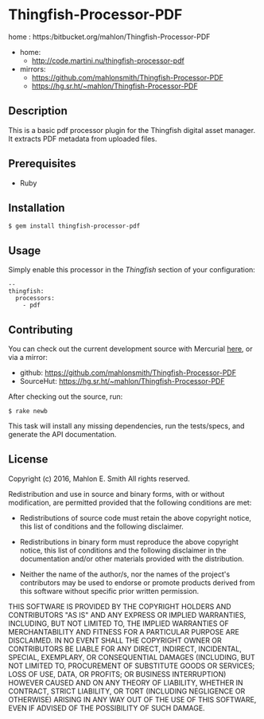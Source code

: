 # Thingfish-Processor-PDF

home
: https:/bitbucket.org/mahlon/Thingfish-Processor-PDF

 * home:
   * http://code.martini.nu/thingfish-processor-pdf
 * mirrors:
   * https://github.com/mahlonsmith/Thingfish-Processor-PDF
   * https://hg.sr.ht/~mahlon/Thingfish-Processor-PDF


## Description

This is a basic pdf processor plugin for the Thingfish digital asset
manager.  It extracts PDF metadata from uploaded files.


## Prerequisites

* Ruby


## Installation

    $ gem install thingfish-processor-pdf


##  Usage

Simply enable this processor in the *Thingfish* section of your configuration:

    --
    thingfish:
      processors:
        - pdf


## Contributing

You can check out the current development source with Mercurial
[here](http://code.martini.nu/thingfish-processor-pdf]), or via a mirror:

 * github: https://github.com/mahlonsmith/Thingfish-Processor-PDF
 * SourceHut: https://hg.sr.ht/~mahlon/Thingfish-Processor-PDF

After checking out the source, run:

    $ rake newb

This task will install any missing dependencies, run the tests/specs,
and generate the API documentation.


## License

Copyright (c) 2016, Mahlon E. Smith
All rights reserved.

Redistribution and use in source and binary forms, with or without
modification, are permitted provided that the following conditions are met:

* Redistributions of source code must retain the above copyright notice,
  this list of conditions and the following disclaimer.

* Redistributions in binary form must reproduce the above copyright notice,
  this list of conditions and the following disclaimer in the documentation
  and/or other materials provided with the distribution.

* Neither the name of the author/s, nor the names of the project's
  contributors may be used to endorse or promote products derived from this
  software without specific prior written permission.

THIS SOFTWARE IS PROVIDED BY THE COPYRIGHT HOLDERS AND CONTRIBUTORS "AS IS"
AND ANY EXPRESS OR IMPLIED WARRANTIES, INCLUDING, BUT NOT LIMITED TO, THE
IMPLIED WARRANTIES OF MERCHANTABILITY AND FITNESS FOR A PARTICULAR PURPOSE ARE
DISCLAIMED. IN NO EVENT SHALL THE COPYRIGHT OWNER OR CONTRIBUTORS BE LIABLE
FOR ANY DIRECT, INDIRECT, INCIDENTAL, SPECIAL, EXEMPLARY, OR CONSEQUENTIAL
DAMAGES (INCLUDING, BUT NOT LIMITED TO, PROCUREMENT OF SUBSTITUTE GOODS OR
SERVICES; LOSS OF USE, DATA, OR PROFITS; OR BUSINESS INTERRUPTION) HOWEVER
CAUSED AND ON ANY THEORY OF LIABILITY, WHETHER IN CONTRACT, STRICT LIABILITY,
OR TORT (INCLUDING NEGLIGENCE OR OTHERWISE) ARISING IN ANY WAY OUT OF THE USE
OF THIS SOFTWARE, EVEN IF ADVISED OF THE POSSIBILITY OF SUCH DAMAGE.


